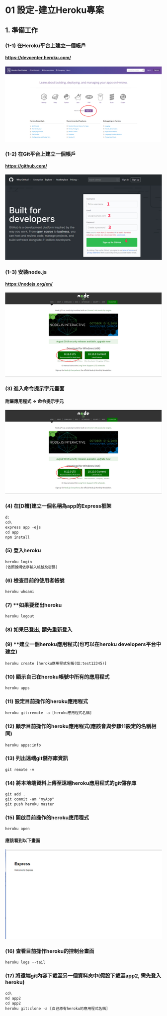 # 01 設定-建立Heroku專案

## 1. 準備工作

### (1-1) 在Heroku平台上建立一個帳戶

#### https://devcenter.heroku.com/
![GitHub Logo](/imgs/1-1.jpg)


### (1-2) 在Git平台上建立一個帳戶

#### https://github.com/
![GitHub Logo](/imgs/1-2.jpg)


### (1-3) 安裝node.js

#### https://nodejs.org/en/
![GitHub Logo](/imgs/1-3.jpg)




### (3) 進入命令提示字元畫面

#### 附屬應用程式 -> 命令提示字元
![GitHub Logo](/imgs/1-3.jpg)


### (4) 在[D槽]建立一個名稱為app的Express框架
```
d:
cd\
express app -ejs
cd app
npm install
```


### (5) 登入heroku
```
heroku login
(依照說明依序輸入帳號及密碼)
```


### (6) 檢查目前的使用者帳號
```
heroku whoami
```


### (7) **如果要登出heroku
```
heroku logout
```


### (8) 如果已登出, 請先重新登入


### (9) **建立一個heroku應用程式(也可以在heroku developers平台中建立)
```
heroku create [heroku應用程式名稱(如:test12345)]
```


### (10) 顯示自己在heroku帳號中所有的應用程式
```
heroku apps
```


### (11) 設定目前操作的heroku應用程式
```
heroku git:remote -a [heroku應用程式名稱]
```


### (12) 顯示目前操作的heroku應用程式(應該會與步驟11設定的名稱相同)
```
heroku apps:info
```


### (13) 列出遠端git儲存庫資訊
```
git remote -v
```


### (14) 將本地端資料上傳至遠端heroku應用程式的git儲存庫
```
git add .
git commit -am "myApp"
git push heroku master
```


### (15) 開啟目前操作的heroku應用程式
```
heroku open
```


#### 應該看到以下畫面
![GitHub Logo](/imgs/1-4.jpg)


### (16) 查看目前操作heroku的控制台畫面
```
heroku logs --tail
```


### (17) 將遠端git內容下載至另一個資料夾中(假設下載至app2, 需先登入heroku)
```
cd\
md app2
cd app2
heroku git:clone -a [自己原有heroku的應用程式名稱]
```
